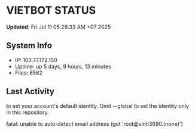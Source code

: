 # VIETBOT STATUS
**Updated**: Fri Jul 11 05:26:33 AM +07 2025

## System Info
- IP: 103.77.172.150
- Uptime: up 5 days, 9 hours, 13 minutes
- Files: 8562

## Last Activity

to set your account's default identity.
Omit --global to set the identity only in this repository.

fatal: unable to auto-detect email address (got 'root@vinh3690.(none)')
